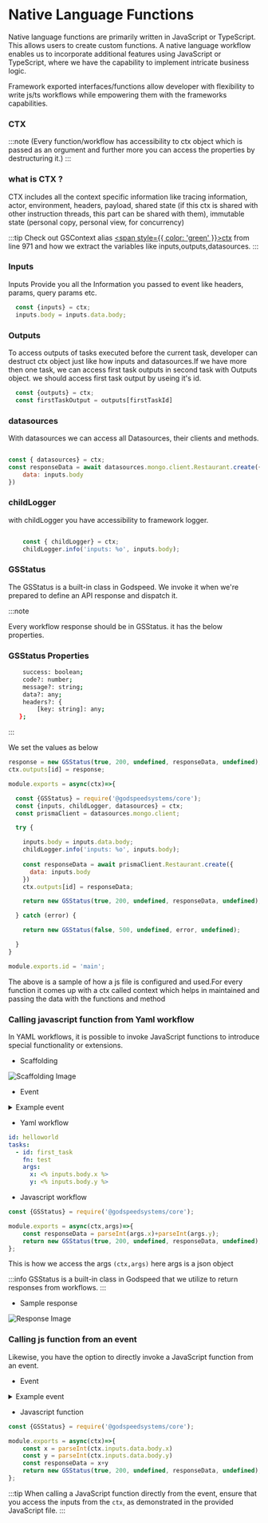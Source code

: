 # Native Language Functions

Native language functions are primarily written in JavaScript or TypeScript. This allows users to create custom functions.
A native language workflow enables us to incorporate additional features using JavaScript or TypeScript, where we have the capability to implement intricate business logic.


Framework exported interfaces/functions allow developer with flexibility to write js/ts workflows while empowering them with the frameworks capabilities.

### CTX 
:::note
 (Every function/workflow has accessibility to ctx object which is passed as an orgument and further more you can access the properties by destructuring it.)
:::

### what is CTX ?

CTX includes all the context specific information like tracing information, actor, environment, headers, payload, shared state (if this ctx is shared with other instruction threads, this part can be shared with them), immutable state (personal copy, personal view, for concurrency)

:::tip Check out GSContext alias [<span style={{ color: 'green' }}>ctx</span>](https://github.com/godspeedsystems/gs-node-service/blob/v2/src/core/interfaces.ts) from line 971 and how we extract the variables like inputs,outputs,datasources.
:::


### Inputs

Inputs Provide you all the Information you passed to event like headers, params, query params etc.


```javascript
  const {inputs} = ctx;
  inputs.body = inputs.data.body;
```
### Outputs

To access outputs of tasks executed before the current task, developer can destruct ctx object just like how inputs and datasources.If we have more then one task, we can access first task outputs in second task with Outputs object. we should access first task output by useing it's id.

```javascript
  const {outputs} = ctx;
  const firstTaskOutput = outputs[firstTaskId]
```

### datasources
    
With datasources we can access all Datasources, their clients and methods.

```javascript

const { datasources} = ctx;
const responseData = await datasources.mongo.client.Restaurant.create({
    data: inputs.body
})

```
### childLogger

with childLogger you have accessibility to framework logger.

```javascript

    const { childLogger} = ctx;
    childLogger.info('inputs: %o', inputs.body);

```

### GSStatus

The GSStatus is a built-in class in Godspeed. We invoke it when we're prepared to define an API response and dispatch it.

:::note

Every workflow response should be in GSStatus. it has the below properties.

### GSStatus Properties

```bash
    success: boolean;
    code?: number;
    message?: string;
    data?: any;
    headers?: {
        [key: string]: any;
   };
```
:::

We set the values as below

```js
response = new GSStatus(true, 200, undefined, responseData, undefined);
ctx.outputs[id] = response;
```


```js
module.exports = async(ctx)=>{

  const {GSStatus} = require('@godspeedsystems/core');
  const {inputs, childLogger, datasources} = ctx;
  const prismaClient = datasources.mongo.client;

  try {

    inputs.body = inputs.data.body;
    childLogger.info('inputs: %o', inputs.body);
    
    const responseData = await prismaClient.Restaurant.create({
      data: inputs.body
    })
    ctx.outputs[id] = responseData;

    return new GSStatus(true, 200, undefined, responseData, undefined);

  } catch (error) {

    return new GSStatus(false, 500, undefined, error, undefined);

  }
}

module.exports.id = 'main';
```

The above is a sample of how a js file is configured and used.For every function it comes up with a ctx called context which helps in maintained and passing the data with the functions and method



### Calling javascript function from Yaml workflow

In YAML workflows, it is possible to invoke JavaScript functions to introduce special functionality or extensions.

- Scaffolding 

![Scaffolding Image](https://res.cloudinary.com/dzdcjchdc/image/upload/v1702045959/Screenshot_from_2023-12-08_20-02-21_mxzkep.png)



- Event

<details>
<summary>Example event</summary>

```yaml
http.post./helloworld:
  fn: helloworld
  body:
    content:
      application/json:
        schema:
          type: object

  responses:
    200:
      content:
        application/json:
          schema:
            type: number
```
</details>

- Yaml workflow

```yaml
id: helloworld
tasks:
  - id: first_task
    fn: test
    args: 
      x: <% inputs.body.x %>
      y: <% inputs.body.y %>
```

- Javascript workflow

```js
const {GSStatus} = require('@godspeedsystems/core');

module.exports = async(ctx,args)=>{
    const responseData = parseInt(args.x)+parseInt(args.y);
    return new GSStatus(true, 200, undefined, responseData, undefined);
};

```

This is how we access the args `(ctx,args)` here args is a json object

:::info
GSStatus is a built-in class in Godspeed that we utilize to return responses from workflows.
:::

- Sample response

![Response Image](https://res.cloudinary.com/dzdcjchdc/image/upload/v1702045093/Screenshot_from_2023-12-08_19-45-45_zrxxil.png)


### Calling js function from an event

Likewise, you have the option to directly invoke a JavaScript function from an event.

- Event

<details>
<summary>Example event</summary>

```yaml
http.post./helloworld:
  fn: test
  body:
    content:
      application/json:
        schema:
          type: object

  responses:
    200:
      content:
        application/json:
          schema:
            type: number

```
</details>


- Javascript function


```js
const {GSStatus} = require('@godspeedsystems/core');

module.exports = async(ctx)=>{
    const x = parseInt(ctx.inputs.data.body.x)
    const y = parseInt(ctx.inputs.data.body.y)
    const responseData = x+y
    return new GSStatus(true, 200, undefined, responseData, undefined);
};

```
:::tip
When calling a JavaScript function directly from the event, ensure that you access the inputs from the `ctx`, as demonstrated in the provided JavaScript file.
:::